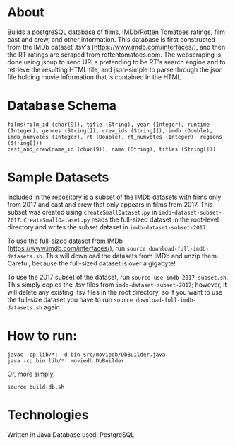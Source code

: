 # About

Builds a postgreSQL database of films, IMDb/Rotten Tomatoes ratings, film cast and crew, and other information. This database is first constructed from the IMDb dataset .tsv's (https://www.imdb.com/interfaces/), and then the RT ratings are scraped from rottentomatoes.com. The webscraping is done using jsoup to send URLs pretending to be RT's search engine and to retrieve the resulting HTML file, and json-simple to parse through the json file holding movie information that is contained in the HTML.

# Database Schema

```
films(film_id (char(9)), title (String), year (Integer), runtime (Integer), genres (String[]), crew_ids (String[]), imdb (Double), imdb_numvotes (Integer), rt (Double), rt_numvotes (Integer), regions (String[]))
cast_and_crew(name_id (char(9)), name (String), titles (String[]))
```

# Sample Datasets

Included in the repository is a subset of the IMDb datasets with films only from 2017 and cast and crew that only appears in films from 2017. This subset was created using `createSmallDataset.py` in `imdb-dataset-subset-2017`. `CreateSmallDataset.py` reads the full-sized dataset in the root-level directory and writes the subset dataset in `imdb-dataset-subset-2017`.

To use the full-sized dataset from IMDb (https://www.imdb.com/interfaces/), run `source download-full-imdb-datasets.sh`. This will download the datasets from IMDb and unzip them. Careful, because the full-sized dataset is over a gigabyte!

To use the 2017 subset of the dataset, run `source use-imdb-2017-subset.sh`. This simply copies the .tsv files from `imdb-dataset-subset-2017`; however, it will delete any existing .tsv files in the root directory, so if you want to use the full-size dataset you have to run `source download-full-imdb-datasets.sh` again.

# How to run:

```
javac -cp lib/*: -d bin src/moviedb/DbBuilder.java
java -cp bin:lib/*: moviedb.DbBuilder
```

Or, more simply,

```
source build-db.sh
```

# Technologies

Written in Java
Database used: PostgreSQL
